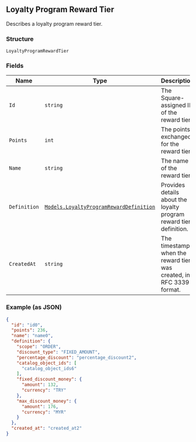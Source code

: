 ## Loyalty Program Reward Tier

Describes a loyalty program reward tier.

### Structure

`LoyaltyProgramRewardTier`

### Fields

| Name | Type | Description |
|  --- | --- | --- |
| `Id` | `string` | The Square-assigned ID of the reward tier. |
| `Points` | `int` | The points exchanged for the reward tier. |
| `Name` | `string` | The name of the reward tier. |
| `Definition` | [`Models.LoyaltyProgramRewardDefinition`](/doc/models/loyalty-program-reward-definition.md) | Provides details about the loyalty program reward tier definition. |
| `CreatedAt` | `string` | The timestamp when the reward tier was created, in RFC 3339 format. |

### Example (as JSON)

```json
{
  "id": "id0",
  "points": 236,
  "name": "name0",
  "definition": {
    "scope": "ORDER",
    "discount_type": "FIXED_AMOUNT",
    "percentage_discount": "percentage_discount2",
    "catalog_object_ids": [
      "catalog_object_ids6"
    ],
    "fixed_discount_money": {
      "amount": 132,
      "currency": "TRY"
    },
    "max_discount_money": {
      "amount": 176,
      "currency": "MYR"
    }
  },
  "created_at": "created_at2"
}
```

